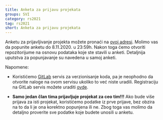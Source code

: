 ```yaml
---
title: Anketa za prijavu projekata
groups: SVI
category: rs2021
tag: rs2021
short: Anketa za prijavu projekata
---
```


Anketu za prijavljivanje projekta možete pronaći na [ovoj adresi](https://docs.google.com/forms/d/e/1FAIpQLSfZKa_ABxSTw_VDtYhZuFJ309Pf4d4pUAIcEtL05VCpT8cpKA/viewform?usp=sf_link). Molimo vas da popunite anketu do 8.11.2020. u 23:59h. Nakon toga ćemo otvoriti repozitorijume na osnovu podataka koje ste stavili u anketi. Detaljnija uputstva za popunjavanje su navedena u samoj anketi.

Napomene:

- Koristićemo [GitLab](https://about.gitlab.com/) servis za verzionisanje koda, pa je neophodno da otvorite naloge na ovom servisu ukoliko to već niste uradili. Registraciju na GitLab servis možete uraditi [ovde](https://gitlab.com/users/sign_up).

- **Samo jedan član tima prijavljuje projekat za ceo tim!!!** Ako bude više prijava za isti projekat, koristićemo podatke iz prve prijave, bez obzira na to da li je ona korektno popunjena ili ne. Zbog toga vas molimo da detaljno proverite sve podatke koje budete unosili u anketu.
